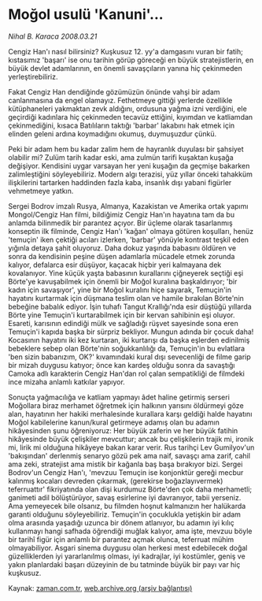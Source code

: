 # Moğol usulü 'Kanuni'...

*Nihal B. Karaca 2008.03.21*

<tr><td class="metin" colspan="2" style="padding-top: 20px; padding-left: 5px; padding-right: 10px;">Cengiz Han'ı nasıl bilirsiniz? Kuşkusuz 12. yy'a damgasını vuran bir fatih; kıstasımız 'başarı' ise onu tarihin görüp göreceği en büyük stratejistlerin, en büyük devlet adamlarının, en önemli savaşçıların yanına hiç çekinmeden yerleştirebiliriz.</td></tr><tr><td class="metin" colspan="2" style="padding-top: 20px; padding-left: 5px; padding-right: 10px;"><p>Fakat Cengiz Han dendiğinde gözümüzün önünde vahşi bir adam canlanmasına da engel olamayız. Fethetmeye gittiği yerlerde özellikle kütüphaneleri yakmaktan zevk aldığını, ordusuna yağma izni verdiğini, ele geçirdiği kadınlara hiç çekinmeden tecavüz ettiğini, kıyımdan ve katliamdan çekinmediğini, kısaca Batılıların taktığı 'barbar' lakabını hak etmek için elinden geleni ardına koymadığını okumuş, duymuşuzdur çünkü. 
<p>Peki bir adam hem bu kadar zalim hem de hayranlık duyulası bir şahsiyet olabilir mi? Zulüm tarih kadar eski, ama zulmün tarifi kuşaktan kuşağa değişiyor. Kendisini uygar varsayan her yeni kuşağın da geçmişe bakarken zalimleştiğini söyleyebiliriz. Modern algı terazisi, yüz yıllar önceki tahakküm ilişkilerini tartarken haddinden fazla kaba, insanlık dışı yabani figürler vehmetmeye yatkın. 
<p>Sergei Bodrov imzalı Rusya, Almanya, Kazakistan ve Amerika ortak yapımı Mongol/Cengiz Han filmi, bildiğimiz Cengiz Han'ın hayatına tam da bu anlamda bilinmedik bir parantez açıyor. Bir üçleme olarak tasarlanmış konseptin ilk filminde, Cengiz Han'ı 'kağan' olmaya götüren koşulları, henüz 'temuçin' iken çektiği acıları izlerken, 'barbar' yönüyle kontrast teşkil eden yığınla detaya şahit oluyoruz. Daha dokuz yaşında babasını öldüren ve sonra da kendisinin peşine düşen adamlarla mücadele etmek zorunda kalıyor, defalarca esir düşüyor, kaçacak hiçbir yeri kalmayana dek kovalanıyor. Yine küçük yaşta babasının kurallarını çiğneyerek seçtiği eşi Börte'ye kavuşabilmek için önemli bir Moğol kuralına başkaldırıyor; 'bir kadın için savaşıyor', yine bir Moğol kuralını hiçe sayarak, Temuçin'in hayatını kurtarmak için düşmana teslim olan ve hamile bırakılan Börte'nin bebeğine babalık ediyor. İşin tuhafı Tangut Krallığı'nda esir düştüğü yıllarda Börte yine Temuçin'i kurtarabilmek için bir kervan sahibinin eşi oluyor. Esareti, karısının edindiği mülk ve sağladığı rüşvet sayesinde sona eren Temuçin'i kapıda başka bir sürpriz bekliyor. Mungun adında bir çocuk daha! Kocasının hayatını iki kez kurtaran, iki kurtarışı da başka eşlerden edinilmiş bebeklere sebep olan Börte'nin soğukkanlılığı da, Temuçin'in bu evlatlara 'ben sizin babanızım, OK?' kıvamındaki kural dışı sevecenliği de filme garip bir mizah duygusu katıyor; önce kan kardeş olduğu sonra da savaştığı Camoka adlı karakterin Cengiz Han'dan rol çalan sempatikliği de filmdeki ince mizaha anlamlı katkılar yapıyor. 
<p>Sonuçta yağmacılığa ve katliam yapmayı âdet haline getirmiş serseri Moğollara biraz merhamet öğretmek için halkının yarısını öldürmeyi göze alan, hayatının her hakiki merhalesinde kurallara karşı geldiği halde hayatını Moğol kabilelerine kanun/kural getirmeye adamış olan bu adamın hikâyesinden şunu öğreniyoruz: Her büyük zaferin ve her büyük fatihin hikâyesinde büyük çelişkiler mevcuttur; ancak bu çelişkilerin trajik mi, ironik mi, lirik mi olduğuna hikâyeye bakan karar verir. Rus tarihçi Lev Gumilyov'un 'bakışından' derlenmiş senaryo gözü pek ama naif, savaşçı ama zarif, cahil ama zeki, stratejist ama mistik bir kağanla baş başa bırakıyor bizi. Sergei Bodrov'un Cengiz Han'ı, 'mevzuu Temuçin ise konjonktür gereği mecbur kalınmış kocaları devreden çıkarmak, (gerekirse boğazlayıvermek) teferruattır' fikriyatında olan dişi kurdumuz Börte'den çok daha merhametli; ganimeti adil bölüştürüyor, savaş esirlerine iyi davranıyor, tabii yerseniz. Ama yemeyecek bile olsanız, bu filmden hoşnut kalmanızın her halükarda garanti olduğunu söyleyebiliriz. Temuçin'in çocuklukla yetişkin bir adam olma arasında yaşadığı uzunca bir dönem atlanıyor, bu adamın iyi kılıç kullanmayı hangi safhada öğrendiği muğlak kalıyor, ama işte, mevzuu böyle bir tarihî figür için anlamlı bir parantez açmak olunca, teferruat mühim olmayabiliyor. Asgari sinema duygusu olan herkesi mest edebilecek doğal güzelliklerden iyi yararlanılmış olması, iyi kadrajlar, iyi kostümler, geniş ve yakın planlardaki başarı düzeyinin de bu tatminde büyük bir payı var hiç kuşkusuz. <br/></p></p></p></p></td></tr>

Kaynak: [zaman.com.tr](http://zaman.com.tr/yazar.do?yazino=667244), [web.archive.org (arşiv bağlantısı)](http://web.archive.org/web/20080419002952/http://www.zaman.com.tr:80/yazar.do?yazino=667244)
